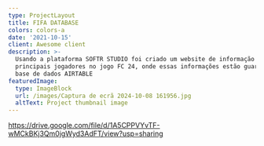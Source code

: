 ```yaml
---
type: ProjectLayout
title: FIFA DATABASE
colors: colors-a
date: '2021-10-15'
client: Awesome client
description: >-
  Usando a plataforma SOFTR STUDIO foi criado um website de informação dos
  principais jogadores no jogo FC 24, onde essas informações estão guardadas na
  base de dados AIRTABLE
featuredImage:
  type: ImageBlock
  url: /images/Captura de ecrã 2024-10-08 161956.jpg
  altText: Project thumbnail image
---
```

<https://drive.google.com/file/d/1A5CPPVYvTF-wMCkBKj3Qm0jgWyd3AdFT/view?usp=sharing>
